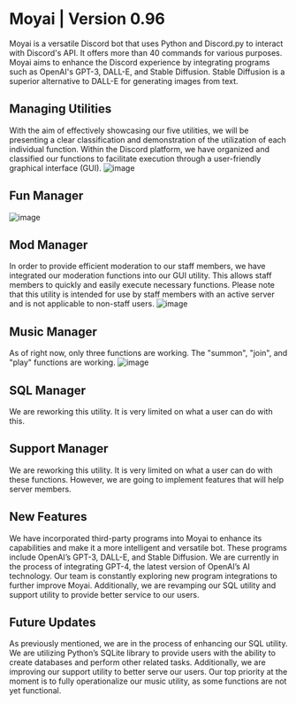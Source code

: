 # Moyai | Version 0.96
Moyai is a versatile Discord bot that uses Python and Discord.py to interact with Discord's API. It offers more than 40 commands for various purposes. 
Moyai aims to enhance the Discord experience by integrating programs such as OpenAI's GPT-3, DALL-E, and Stable Diffusion. Stable Diffusion is a superior
alternative to DALL-E for generating images from text.

## Managing Utilities 
With the aim of effectively showcasing our five utilities, we will be presenting a clear classification and demonstration of the utilization of each individual function. Within the Discord platform, we have organized and classified our functions to facilitate execution through a user-friendly graphical interface (GUI).
![image](https://user-images.githubusercontent.com/81930307/227557233-38439322-6b07-4f4e-91d6-38d0cbbb556a.png)

## Fun Manager
![image](https://user-images.githubusercontent.com/81930307/227557653-bcf484dc-a751-4fc4-a4fe-96a64a318240.png)

## Mod Manager
In order to provide efficient moderation to our staff members, we have integrated our moderation functions into our GUI utility. This allows staff members to quickly and easily execute necessary functions. Please note that this utility is intended for use by staff members with an active server and is not applicable to non-staff users.
![image](https://user-images.githubusercontent.com/81930307/227557872-f937461f-3ba2-4569-a821-cabd3c1f3ab1.png)

## Music Manager
As of right now, only three functions are working. The "summon", "join", and "play" functions are working.
![image](https://user-images.githubusercontent.com/81930307/227558199-f7972868-f6f2-40fa-9819-35d16d929a26.png)

## SQL Manager
We are reworking this utility. It is very limited on what a user can do with this.

## Support Manager
We are reworking this utility. It is very limited on what a user can do with these functions. However, we are going to
implement features that will help server members.

## New Features
We have incorporated third-party programs into Moyai to enhance its capabilities and make it a more intelligent and versatile bot. These programs include OpenAI’s GPT-3, DALL-E, and Stable Diffusion. We are currently in the process of integrating GPT-4, the latest version of OpenAI’s AI technology. Our team is constantly exploring new program integrations to further improve Moyai. Additionally, we are revamping our SQL utility and support utility to provide better service to our users.

## Future Updates
As previously mentioned, we are in the process of enhancing our SQL utility. We are utilizing Python’s SQLite library to provide users with the ability to create databases and perform other related tasks. Additionally, we are improving our support utility to better serve our users. Our top priority at the moment is to fully operationalize our music utility, as some functions are not yet functional.


